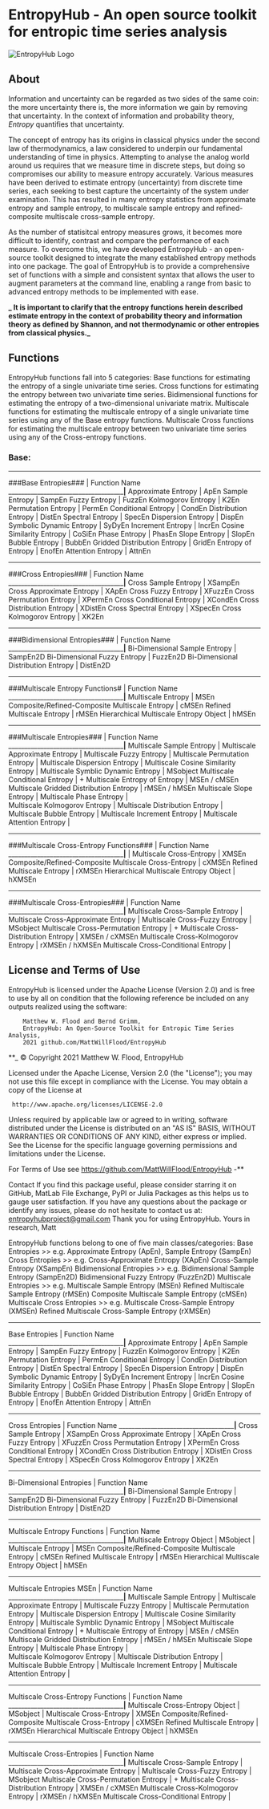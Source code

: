 # EntropyHub - An open source toolkit for entropic time series analysis

![EntropyHub Logo](https://github.com/MattWillFlood/EntropyHub/blob/main/Graphics/EntropyHub_profiler2.png "EntropyHub Logo")


## About

Information and uncertainty can be regarded as two sides of the same coin: 
the more uncertainty there is, the more information we gain by removing that 
uncertainty. In the context of information and probability theory, *Entropy* 
quantifies that uncertainty. 

The concept of entropy has its origins in classical physics under the second 
law of thermodynamics, a law considered to underpin our fundamental
understanding of time in physics. Attempting to analyse the analog world around
us requires that we measure time in discrete steps, but doing so compromises 
our ability to measure entropy accurately. Various measures have been derived 
to estimate entropy (uncertainty) from discrete time series, each seeking to 
best capture the uncertainty of the system under examination. This has resulted 
in many entropy statistics from approximate entropy and sample entropy, to
multiscale sample entropy and refined-composite multiscale cross-sample entropy.


As the number of statisitcal entropy measures grows, it becomes more difficult
to identify, contrast and compare the performance of each measure. To overcome
this, we have developed EntropyHub - an open-source toolkit designed to 
integrate the many established entropy methods into one package. The goal of 
EntropyHub is to provide a comprehensive set of functions with a simple and 
consistent syntax that allows the user to augment parameters at the command 
line, enabling a range from basic to advanced entropy methods to be implemented
with ease.

**_ It is important to clarify that the entropy functions herein described 
estimate entropy in the context of probability theory and information theory as
defined by Shannon, and not thermodynamic or other entropies from classical physics._**

## Functions

EntropyHub functions fall into 5 categories: 
Base                functions for estimating the entropy of a single univariate time series.
Cross               functions for estimating the entropy between two univariate time series.
Bidimensional       functions for estimating the entropy of a two-dimensional univariate matrix.
Multiscale          functions for estimating the multiscale entropy of a single
                    univariate time series using any of the Base entropy functions.
Multiscale Cross    functions for estimating the multiscale entropy between two 
                    univariate time series using any of the Cross-entropy functions.

### Base:


_________________________________________________________________________
###Base Entropies###                                        |	Function Name	
______________________________________________________|__________________
Approximate Entropy                               	  |	ApEn
Sample Entropy                                		  |	SampEn
Fuzzy Entropy                                 		  |	FuzzEn
Kolmogorov Entropy                            		  |	K2En
Permutation Entropy                           		  |	PermEn
Conditional Entropy                           		  |	CondEn
Distribution Entropy                          		  |	DistEn
Spectral Entropy                              		  |	SpecEn
Dispersion Entropy                            		  |	DispEn
Symbolic Dynamic Entropy                          	  |	SyDyEn
Increment Entropy                                 	  |	IncrEn
Cosine Similarity Entropy                         	  |	CoSiEn
Phase Entropy                                         |	PhasEn
Slope Entropy                                      	  |	SlopEn
Bubble Entropy                                		  |	BubbEn
Gridded Distribution Entropy                          |	GridEn
Entropy of Entropy                            	      |	EnofEn
Attention Entropy                                     |	AttnEn

_________________________________________________________________________
###Cross Entropies###                                       |	Function Name
______________________________________________________|__________________
Cross Sample Entropy                                  |	XSampEn
Cross Approximate Entropy                             |	XApEn
Cross Fuzzy Entropy                                   |	XFuzzEn
Cross Permutation Entropy                             |	XPermEn
Cross Conditional Entropy                             |	XCondEn
Cross Distribution Entropy                            |	XDistEn
Cross Spectral Entropy                          	  |	XSpecEn
Cross Kolmogorov Entropy                              |	XK2En
	
_________________________________________________________________________
###Bidimensional Entropies###                              |	Function Name
______________________________________________________|__________________
Bi-Dimensional Sample Entropy                         |	SampEn2D
Bi-Dimensional Fuzzy Entropy                          |	FuzzEn2D
Bi-Dimensional Distribution Entropy                   |	DistEn2D
	
_________________________________________________________________________
###Multiscale Entropy Functions#                          | Function Name
______________________________________________________|__________________ 
Multiscale Entropy                                    | MSEn
Composite/Refined-Composite Multiscale Entropy        | cMSEn
Refined Multiscale Entropy                            | rMSEn
Hierarchical Multiscale Entropy Object                | hMSEn

_________________________________________________________________________
###Multiscale Entropies###                          |	Function Name
______________________________________________________|__________________
Multiscale Sample Entropy                             |	
Multiscale Approximate Entropy                        |	
Multiscale Fuzzy Entropy                              |	
Multiscale Permutation Entropy                        |	
Multiscale Dispersion Entropy                         |	
Multiscale Cosine Similarity Entropy                  |	
Multiscale Symblic Dynamic Entropy                    |	MSobject
Multiscale Conditional Entropy                        |	     +
Multiscale Entropy of Entropy                         | MSEn / cMSEn
Multiscale Gridded Distribution Entropy               |	rMSEn / hMSEn
Multiscale Slope Entropy                              |
Multiscale Phase Entropy                              |		
Multiscale Kolmogorov Entropy                         |	
Multiscale Distribution Entropy                       |		
Multiscale Bubble Entropy                             |	
Multiscale Increment Entropy                          |	
Multiscale Attention Entropy                          |	
	
_________________________________________________________________________
###Multiscale Cross-Entropy Functions###                    | Function Name
______________________________________________________|__________________                                                     |
Multiscale Cross-Entropy                              |   XMSEn
Composite/Refined-Composite Multiscale Cross-Entropy  |   cXMSEn
Refined Multiscale Entropy                            |   rXMSEn
Hierarchical Multiscale Entropy Object                |   hXMSEn

_________________________________________________________________________
###Multiscale Cross-Entropies###                            |	Function Name
______________________________________________________|__________________
Multiscale Cross-Sample Entropy                       |	
Multiscale Cross-Approximate Entropy                  |	
Multiscale Cross-Fuzzy Entropy                        |	MSobject
Multiscale Cross-Permutation Entropy                  |	    +
Multiscale Cross-Distribution Entropy                 |	XMSEn / cXMSEn
Multiscale Cross-Kolmogorov Entropy                   | rXMSEn / hXMSEn
Multiscale Cross-Conditional Entropy                  |	



## License and Terms of Use
EntropyHub is licensed under the Apache License (Version 2.0) and is free to
use by all on condition that the following reference be included on any outputs
realized using the software:
 
        Matthew W. Flood and Bernd Grimm, 
        EntropyHub: An Open-Source Toolkit for Entropic Time Series Analysis, 
        2021 github.com/MattWillFlood/EntropyHub


**_ © Copyright 2021 Matthew W. Flood, EntropyHub

Licensed under the Apache License, Version 2.0 (the "License");
you may not use this file except in compliance with the License.
You may obtain a copy of the License at

     http://www.apache.org/licenses/LICENSE-2.0

Unless required by applicable law or agreed to in writing, software
distributed under the License is distributed on an "AS IS" BASIS,
WITHOUT WARRANTIES OR CONDITIONS OF ANY KIND, either express or implied.
See the License for the specific language governing permissions and
limitations under the License.

For Terms of Use see https://github.com/MattWillFlood/EntropyHub -**






Contact
If you find this package useful, please consider starring it on GitHub, MatLab File Exchange, PyPI or Julia Packages as this helps us to gauge user satisfaction.
If you have any questions about the package or identify any issues, please do not hesitate to contact us at:    entropyhubproject@gmail.com
Thank you for using EntropyHub.
Yours in research,
Matt


[packaging guide]: https://packaging.python.org
[distribution tutorial]: https://packaging.python.org/tutorials/packaging-projects/
[src]: https://github.com/pypa/sampleproject
[rst]: http://docutils.sourceforge.net/rst.html
[md]: https://tools.ietf.org/html/rfc7764#section-3.5 "CommonMark variant"
[md use]: https://packaging.python.org/specifications/core-metadata/#description-content-type-optional



  EntropyHub functions belong to one of five main classes/categories:
    Base Entropies             >>  e.g. Approximate Entropy (ApEn),
                                        Sample Entropy (SampEn)
    Cross Entropies            >>  e.g. Cross-Approximate Entropy (XApEn)
                                        Cross-Sample Entropy (XSampEn)
    Bidimensional Entropies    >>  e.g. Bidimensional Sample Entropy (SampEn2D)
                                        Bidimensional Fuzzy Entropy (FuzzEn2D)
    Multiscale Entropies       >>  e.g. Multiscale Sample Entropy (MSEn)
                                        Refined Multiscale Sample Entropy (rMSEn)
                                        Composite Multiscale Sample Entropy (cMSEn)
    Multiscale Cross Entropies >>  e.g. Multiscale Cross-Sample Entropy (XMSEn)
                                        Refined Multiscale Cross-Sample Entropy (rXMSEn)

_________________________________________________________________________
Base Entropies                                        |	Function Name	
______________________________________________________|__________________
Approximate Entropy                               	  |	ApEn
Sample Entropy                                		  |	SampEn
Fuzzy Entropy                                 		  |	FuzzEn
Kolmogorov Entropy                            		  |	K2En
Permutation Entropy                           		  |	PermEn
Conditional Entropy                           		  |	CondEn
Distribution Entropy                          		  |	DistEn
Spectral Entropy                              		  |	SpecEn
Dispersion Entropy                            		  |	DispEn
Symbolic Dynamic Entropy                          	  |	SyDyEn
Increment Entropy                                 	  |	IncrEn
Cosine Similarity Entropy                         	  |	CoSiEn
Phase Entropy                                         |	PhasEn
Slope Entropy                                      	  |	SlopEn
Bubble Entropy                                		  |	BubbEn
Gridded Distribution Entropy                          |	GridEn
Entropy of Entropy                            	      |	EnofEn
Attention Entropy                                     |	AttnEn

_________________________________________________________________________
Cross Entropies                                       |	Function Name
______________________________________________________|__________________
Cross Sample Entropy                                  |	XSampEn
Cross Approximate Entropy                             |	XApEn
Cross Fuzzy Entropy                                   |	XFuzzEn
Cross Permutation Entropy                             |	XPermEn
Cross Conditional Entropy                             |	XCondEn
Cross Distribution Entropy                            |	XDistEn
Cross Spectral Entropy                          	  |	XSpecEn
Cross Kolmogorov Entropy                              |	XK2En
	
_________________________________________________________________________
Bi-Dimensional Entropies                              |	Function Name
______________________________________________________|__________________
Bi-Dimensional Sample Entropy                         |	SampEn2D
Bi-Dimensional Fuzzy Entropy                          |	FuzzEn2D
Bi-Dimensional Distribution Entropy                   |	DistEn2D
	
_________________________________________________________________________
Multiscale Entropy Functions                          | Function Name
______________________________________________________|__________________ 
Multiscale Entropy Object                             | MSobject
                                                      |
Multiscale Entropy                                    | MSEn
Composite/Refined-Composite Multiscale Entropy        | cMSEn
Refined Multiscale Entropy                            | rMSEn
Hierarchical Multiscale Entropy Object                | hMSEn

_________________________________________________________________________
Multiscale Entropies	MSEn                          |	Function Name
______________________________________________________|__________________
Multiscale Sample Entropy                             |	
Multiscale Approximate Entropy                        |	
Multiscale Fuzzy Entropy                              |	
Multiscale Permutation Entropy                        |	
Multiscale Dispersion Entropy                         |	
Multiscale Cosine Similarity Entropy                  |	
Multiscale Symblic Dynamic Entropy                    |	MSobject
Multiscale Conditional Entropy                        |	     +
Multiscale Entropy of Entropy                         | MSEn / cMSEn
Multiscale Gridded Distribution Entropy               |	rMSEn / hMSEn
Multiscale Slope Entropy                              |
Multiscale Phase Entropy                              |		
Multiscale Kolmogorov Entropy                         |	
Multiscale Distribution Entropy                       |		
Multiscale Bubble Entropy                             |	
Multiscale Increment Entropy                          |	
Multiscale Attention Entropy                          |	
	
_________________________________________________________________________
Multiscale Cross-Entropy Functions                    | Function Name
______________________________________________________|__________________
Multiscale Cross-Entropy Object                       |   MSobject
                                                      |
Multiscale Cross-Entropy                              |   XMSEn
Composite/Refined-Composite Multiscale Cross-Entropy  |   cXMSEn
Refined Multiscale Entropy                            |   rXMSEn
Hierarchical Multiscale Entropy Object                |   hXMSEn

_________________________________________________________________________
Multiscale Cross-Entropies                            |	Function Name
______________________________________________________|__________________
Multiscale Cross-Sample Entropy                       |	
Multiscale Cross-Approximate Entropy                  |	
Multiscale Cross-Fuzzy Entropy                        |	MSobject
Multiscale Cross-Permutation Entropy                  |	    +
Multiscale Cross-Distribution Entropy                 |	XMSEn / cXMSEn
Multiscale Cross-Kolmogorov Entropy                   | rXMSEn / hXMSEn
Multiscale Cross-Conditional Entropy                  |	



